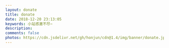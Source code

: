 ```yaml
---
layout: donate
title: donate
date: 2018-12-20 23:13:05
keywords: 小站感激不尽~
description: 
comments: false
photos: https://cdn.jsdelivr.net/gh/honjun/cdn@1.4/img/banner/donate.jpg
---
```

